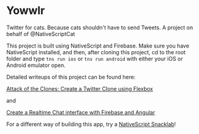 # Yowwlr

Twitter for cats. Because cats shouldn't have to send Tweets. A project on behalf of @NativeScriptCat

This project is built using NativeScript and Firebase. Make sure you have NativeScript installed, and then, after cloning this project, cd to the root folder and type `tns run ios` or `tns run android` with either your iOS or Android emulator open.

Detailed writeups of this project can be found here:

[Attack of the Clones: Create a Twitter Clone using Flexbox](https://www.nativescript.org/blog/create-a-twitter-clone-using-flexbox)

and

[Create a Realtime Chat interface with Firebase and Angular](https://www.nativescript.org/blog/create-a-realtime-chat-interface-with-firebase-and-angular)

For a different way of building this app, try a [NativeScript Snacklab](http://www.nativescriptsnacks.com/snacklabs.html)!





